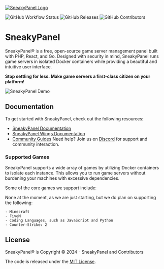 [![SneakyPanel Logo]()]()

![GitHub Workflow Status]()
![GitHub Releases]()
![GitHub Contributors]()

# SneakyPanel

SneakyPanel® is a free, open-source game server management panel built with PHP, React, and Go. Designed with security in mind, SneakyPanel runs game servers in isolated Docker containers while providing a beautiful and intuitive user interface.

**Stop settling for less. Make game servers a first-class citizen on your platform!**

![SneakyPanel Demo]()

## Documentation

To get started with SneakyPanel, check out the following resources:

- [SneakyPanel Documentation]()
- [SneakyPanel Wings Documentation]()
- [Community Guides]() Need help? Join us on [Discord](https://discord.gg/3b9bcWeM) for support and community interaction.

### Supported Games

SneakyPanel supports a wide array of games by utilizing Docker containers to isolate each instance. This allows you to run game servers without burdening your machines with excessive dependencies.

Some of the core games we support include:

 None at the moment, as we are just starting, but we do plan on supporting the following:

    - Minecraft
    - FiveM
    - Coding Languages, such as JavaScript and Python
    - Counter-Strike: 2

## License

SneakyPanel® is Copyright © 2024 - SneakyPanel and Contributors

The code is released under the [MIT License](./LICENSE.md).